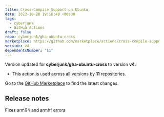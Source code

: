 ```yaml
---
title: Cross-Compile Support on Ubuntu
date: 2023-10-28 19:16:49 +00:00
tags:
  - cyberjunk
  - GitHub Actions
draft: false
repo: cyberjunk/gha-ubuntu-cross
marketplace: https://github.com/marketplace/actions/cross-compile-support-on-ubuntu
version: v4
dependentsNumber: "11"
---
```



Version updated for **cyberjunk/gha-ubuntu-cross** to version **v4**.
- This action is used across all versions by **11** repositories.

Go to the [GitHub Marketplace](https://github.com/marketplace/actions/cross-compile-support-on-ubuntu) to find the latest changes.

## Release notes

Fixes arm64 and armhf errors
